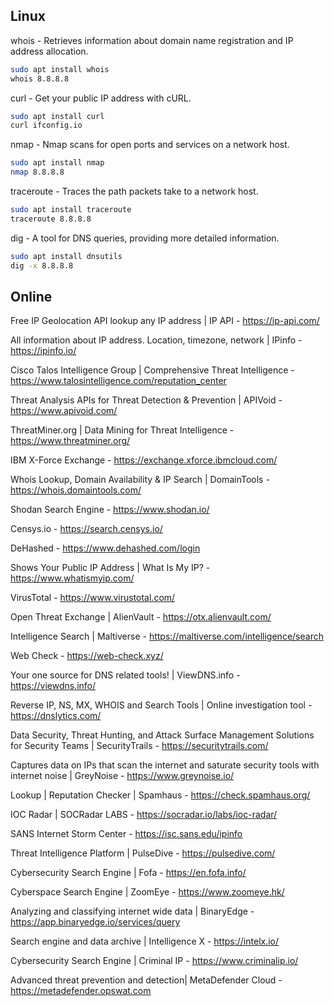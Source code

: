 ## Linux

whois - Retrieves information about domain name registration and IP address allocation.
```bash
sudo apt install whois
whois 8.8.8.8
```

curl - Get your public IP address with cURL.
```bash
sudo apt install curl
curl ifconfig.io
```

nmap - Nmap scans for open ports and services on a network host.
```bash
sudo apt install nmap
nmap 8.8.8.8
```

traceroute - Traces the path packets take to a network host.
```bash
sudo apt install traceroute
traceroute 8.8.8.8
```

dig - A tool for DNS queries, providing more detailed information.
```bash
sudo apt install dnsutils
dig -x 8.8.8.8
```

## Online

Free IP Geolocation API lookup any IP address | IP API - https://ip-api.com/

All information about IP address. Location, timezone, network | IPinfo - https://ipinfo.io/

Cisco Talos Intelligence Group | Comprehensive Threat Intelligence - https://www.talosintelligence.com/reputation_center

Threat Analysis APIs for Threat Detection & Prevention | APIVoid - https://www.apivoid.com/

ThreatMiner.org | Data Mining for Threat Intelligence - https://www.threatminer.org/

IBM X-Force Exchange - https://exchange.xforce.ibmcloud.com/

Whois Lookup, Domain Availability & IP Search | DomainTools - https://whois.domaintools.com/

Shodan Search Engine - https://www.shodan.io/

Censys.io - https://search.censys.io/

DeHashed - https://www.dehashed.com/login

Shows Your Public IP Address | What Is My IP? - https://www.whatismyip.com/

VirusTotal - https://www.virustotal.com/

Open Threat Exchange | AlienVault - https://otx.alienvault.com/

Intelligence Search | Maltiverse - https://maltiverse.com/intelligence/search

Web Check - https://web-check.xyz/

Your one source for DNS related tools! | ViewDNS.info - https://viewdns.info/

Reverse IP, NS, MX, WHOIS and Search Tools | Online investigation tool - https://dnslytics.com/

Data Security, Threat Hunting, and Attack Surface Management Solutions for Security Teams | SecurityTrails - https://securitytrails.com/

Captures data on IPs that scan the internet and saturate security tools with internet noise | GreyNoise - https://www.greynoise.io/

Lookup | Reputation Checker | Spamhaus - https://check.spamhaus.org/

IOC Radar | SOCRadar LABS - https://socradar.io/labs/ioc-radar/

SANS Internet Storm Center - https://isc.sans.edu/ipinfo

Threat Intelligence Platform | PulseDive - https://pulsedive.com/

Cybersecurity Search Engine | Fofa - https://en.fofa.info/

Cyberspace Search Engine | ZoomEye - https://www.zoomeye.hk/

Analyzing and classifying internet wide data | BinaryEdge - https://app.binaryedge.io/services/query

Search engine and data archive | Intelligence X - https://intelx.io/

Cybersecurity Search Engine | Criminal IP - https://www.criminalip.io/

Advanced threat prevention and detection| MetaDefender Cloud - https://metadefender.opswat.com